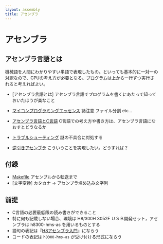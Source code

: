 ```yaml
---
layout: assembly
title: アセンブラ
---
```

# アセンブラ

## アセンブラ言語とは

機械語を人間にわかりやすい単語で表現したもの。といっても基本的に一対一の対訳なので、CPUの考え方が必要となる。プログラムは上から一行ずつ実行されると考えればよい。

* [アセンブラ言語とは]
  アセンブラ言語でプログラムを書くにあたって知っておいたほうが楽なこと
  
* [マイコンプログラミングエッセンス](essence) 諸注意 ファイル分割 etc...
* [アセンブラ言語とC言語](asm-c)
  C言語での考え方や書き方は、アセンブラ言語になおすとどうなるか
* [トラブルシューティング](troubleshoot)
  謎の不具合に対処する
* [逆引きアセンブラ](ref-asm)
  こういうことを実現したい。どうすれば？


## 付録
* [Makefile](makefile.html) アセンブルから転送まで
* [文字変換] カタカナ -> アセンブラ埋め込み文字列


## 前提
* C言語の必要最低限の読み書きができること
* 特に何も記載しない場合、環境は H8/300H 3052F ＵＳＢ開発セット，アセンブラは h8300-hms-as を用いるものとする
* 語句の表記は『[H8アセンブラ入門](https://books.google.co.jp/books?id=9dd1xBNFRpAC)』にならう
* コードの表記は `h8300-hms-as` が受け付ける形式にならう
